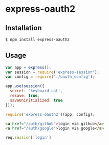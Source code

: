 # express-oauth2

## Installation

``` bash
$ npm install express-oauth2
```

## Usage


``` js
var app = express();
var session = require('express-session');
var config = require('./oauth_config');

app.use(session({
  secret: 'keyboard cat',
  resave: true,
  saveUninitialized: true
}));

require('express-oauth2')(app, config);
```

``` html
<a href="/auth/github">login via github</a>
<a href="/auth/google">login via google</a>
```

``` js
req.session['login']
```